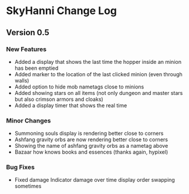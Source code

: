 # SkyHanni Change Log

## Version 0.5

### New Features
- Added a display that shows the last time the hopper inside an minion has been emptied
- Added marker to the location of the last clicked minion (even through walls)
- Added option to hide mob nametags close to minions
- Added showing stars on all items (not only dungeon and master stars but also crimson armors and cloaks)
- Added a display timer that shows the real time

### Minor Changes
- Summoning souls display is rendering better close to corners
- Ashfang gravity orbs are now rendering better close to corners
- Showing the name of ashfang gravity orbs as a nametag above
- Bazaar how knows books and essences (thanks again, hypixel)

### Bug Fixes
- Fixed damage Indicator damage over time display order swapping sometimes